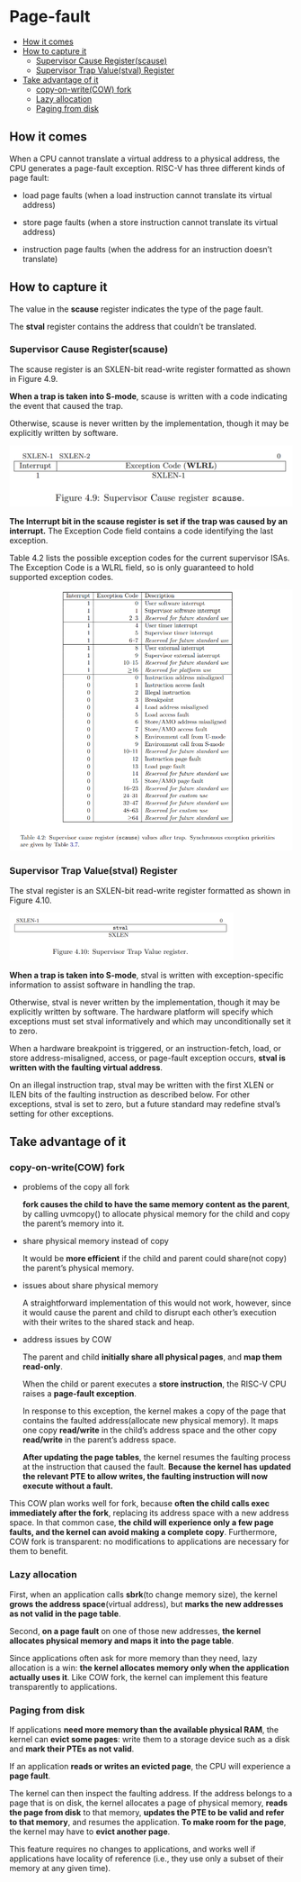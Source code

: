 # Page-fault

- [How it comes](#how-it-comes)
- [How to capture it](#how-to-capture-it)
  - [Supervisor Cause Register(scause)](#supervisor-cause-registerscause)
  - [Supervisor Trap Value(stval)  Register](#supervisor-trap-valuestval--register)
- [Take advantage of it](#take-advantage-of-it)
  - [copy-on-write(COW) fork](#copy-on-writecow-fork)
  - [Lazy allocation](#lazy-allocation)
  - [Paging from disk](#paging-from-disk)



## How it comes

When a CPU cannot translate a virtual address to a physical address, the CPU generates a page-fault exception. RISC-V has three different kinds of page fault:

- load page faults (when a load instruction cannot translate its virtual address)

- store page faults (when a store instruction cannot translate its virtual address)
- instruction page faults (when the address for an instruction doesn’t translate)

## How to capture it

The value in the **scause** register indicates the type of the page fault.

The **stval** register contains the address that couldn’t be translated.

### Supervisor Cause Register(scause)

The scause register is an SXLEN-bit read-write register formatted as shown in Figure 4.9.

**When a trap is taken into S-mode**, scause is written with a code indicating the event that caused the trap.

Otherwise, scause is never written by the implementation, though it may be explicitly written by software. 



<img src="./pic/scause.png" alt="scause" style="zoom:50%;" />





**The Interrupt bit in the scause register is set if the trap was caused by an interrupt.** The Exception Code field contains a code identifying the last exception. 

Table 4.2 lists the possible exception codes for the current supervisor ISAs. The Exception Code is a WLRL field, so is only guaranteed to hold supported exception codes.

<img src="./pic/scause_table.png" alt="scause-table" style="zoom: 67%;" />

### Supervisor Trap Value(stval)  Register

The stval register is an SXLEN-bit read-write register formatted as shown in Figure 4.10.

<img src="./pic/stval.png" alt="stval" style="zoom:50%;" />

**When a trap is taken into S-mode**, stval is written with exception-specific information to assist software in handling the trap. 

Otherwise, stval is never written by the implementation, though it may be explicitly written by software. The hardware platform will specify which exceptions must set stval informatively and which may unconditionally set it to zero.

When a hardware breakpoint is triggered, or an instruction-fetch, load, or store address-misaligned, access, or page-fault exception occurs, **stval is written with the faulting virtual address**. 

On an illegal instruction trap, stval may be written with the first XLEN or ILEN bits of the faulting instruction as described below. For other exceptions, stval is set to zero, but a future standard may redefine stval’s setting for other exceptions.

## Take advantage of it

### copy-on-write(COW) fork

- problems of the copy all fork

  **fork causes the child to have the same memory content as the parent**, by calling uvmcopy() to allocate physical memory for the child and copy the parent’s memory into it.

- share physical memory instead of copy

  It would be **more efficient** if the child and parent could share(not copy) the parent’s physical memory.

- issues about share physical memory

  A straightforward implementation of this would not work, however, since it would cause the parent and child to disrupt each other’s execution with their writes to the shared stack and heap.

- address issues by COW

  The parent and child **initially share all physical pages**, and **map them read-only**.

  When the child or parent executes a **store instruction**, the RISC-V CPU raises a **page-fault exception**.

  In response to this exception, the kernel makes a copy of the page that contains the faulted address(allocate new physical memory). It maps one copy **read/write** in the child’s address space and the other copy **read/write** in the parent’s address space. 

  **After updating the page tables**, the kernel resumes the faulting process at the instruction that caused the fault. **Because the kernel has updated the relevant PTE to allow writes, the faulting instruction will now execute without a fault.**

This COW plan works well for fork, because **often the child calls exec immediately after the fork**, replacing its address space with a new address space. In that common case, **the child will experience only a few page faults, and the kernel can avoid making a complete copy**. Furthermore, COW fork is transparent: no modifications to applications are necessary for them to benefit.

### Lazy allocation

First, when an application calls **sbrk**(to change memory size), the kernel **grows the address space**(virtual address), but **marks the new addresses as not valid in the page table**. 

Second, **on a page fault** on one of those new addresses, **the kernel allocates physical memory and maps it into the page table**. 

Since applications often ask for more memory than they need, lazy allocation is a win: **the kernel allocates memory only when the application actually uses it**. Like COW fork, the kernel can implement this feature transparently to applications.

### Paging from disk

If applications **need more memory than the available physical RAM**, the kernel can **evict some pages**: write them to a storage device such as a disk and **mark their PTEs as not valid**. 

If an application **reads or writes an evicted page**, the CPU will experience a **page fault**. 

The kernel can then inspect the faulting address. If the address belongs to a page that is on disk, the kernel allocates a page of physical memory, **reads the page from disk** to that memory, **updates the PTE to be valid and refer to that memory**, and resumes the application. **To make room for the page**, the kernel may have to **evict another page**. 

This feature requires no changes to applications, and works well if applications have locality of reference (i.e., they use only a subset of their memory at any given time).
